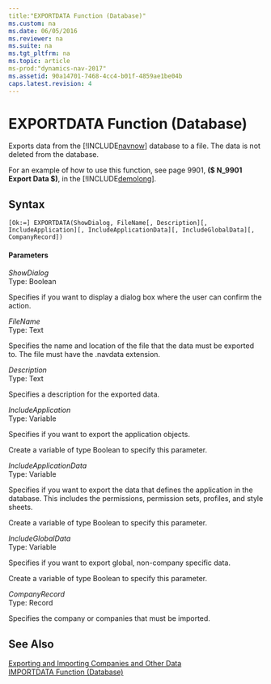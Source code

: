 ```yaml
---
title:"EXPORTDATA Function (Database)"
ms.custom: na
ms.date: 06/05/2016
ms.reviewer: na
ms.suite: na
ms.tgt_pltfrm: na
ms.topic: article
ms-prod:"dynamics-nav-2017"
ms.assetid: 90a14701-7468-4cc4-b01f-4859ae1be04b
caps.latest.revision: 4
---
```

# EXPORTDATA Function (Database)
Exports data from the [!INCLUDE[navnow](includes/navnow_md.md)] database to a file. The data is not deleted from the database.  
  
 For an example of how to use this function, see page 9901, **\($ N\_9901 Export Data $\)**, in the [!INCLUDE[demolong](includes/demolong_md.md)].  
  
## Syntax  
  
```  
[Ok:=] EXPORTDATA(ShowDialog, FileName[, Description][, IncludeApplication][, IncludeApplicationData][, IncludeGlobalData][, CompanyRecord])  
```  
  
#### Parameters  
 *ShowDialog*  
 Type: Boolean  
  
 Specifies if you want to display a dialog box where the user can confirm the action.  
  
 *FileName*  
 Type: Text  
  
 Specifies the name and location of the file that the data must be exported to. The file must have the .navdata extension.  
  
 *Description*  
 Type: Text  
  
 Specifies a description for the exported data.  
  
 *IncludeApplication*  
 Type: Variable  
  
 Specifies if you want to export the application objects.  
  
 Create a variable of type Boolean to specify this parameter.  
  
 *IncludeApplicationData*  
 Type: Variable  
  
 Specifies if you want to export the data that defines the application in the database. This includes the permissions, permission sets, profiles, and style sheets.  
  
 Create a variable of type Boolean to specify this parameter.  
  
 *IncludeGlobalData*  
 Type: Variable  
  
 Specifies if you want to export global, non\-company specific data.  
  
 Create a variable of type Boolean to specify this parameter.  
  
 *CompanyRecord*  
 Type: Record  
  
 Specifies the company or companies that must be imported.  
  
## See Also  
 [Exporting and Importing Companies and Other Data](Exporting-and-Importing-Companies-and-Other-Data.md)   
 [IMPORTDATA Function \(Database\)](IMPORTDATA-Function--Database-.md)